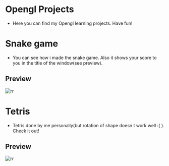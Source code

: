 # Opengl Projects
* Here you can find my Opengl learning projects. Have fun!
# Snake game
* You can see how i made the snake game. Also it shows your score to you in the title of the window(see preview).
## Preview

![rr](https://github.com/YuraMihailov123/OpenglGridWithRotate/blob/master/SnakeGame/snake.png)

# Tetris
* Tetris done by me personally(but rotation of shape doesn t work well :( ). Check it out!

## Preview

![rr](https://github.com/YuraMihailov123/OpenglGridWithRotate/blob/master/Tetris/tetris.png)
